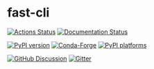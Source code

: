 # fast-cli

[![Actions Status][actions-badge]][actions-link]
[![Documentation Status][rtd-badge]][rtd-link]

[![PyPI version][pypi-version]][pypi-link]
[![Conda-Forge][conda-badge]][conda-link]
[![PyPI platforms][pypi-platforms]][pypi-link]

[![GitHub Discussion][github-discussions-badge]][github-discussions-link]
[![Gitter][gitter-badge]][gitter-link]


<!-- prettier-ignore-start -->
[actions-badge]:            https://github.com/FAST-HEP/fast-cli/workflows/CI/badge.svg
[actions-link]:             https://github.com/FAST-HEP/fast-cli/actions
[conda-badge]:              https://img.shields.io/conda/vn/conda-forge/fast-cli
[conda-link]:               https://github.com/conda-forge/fast-cli-feedstock
[github-discussions-badge]: https://img.shields.io/static/v1?label=Discussions&message=Ask&color=blue&logo=github
[github-discussions-link]:  https://github.com/FAST-HEP/fast-cli/discussions
[gitter-badge]:             https://badges.gitter.im/https://github.com/FAST-HEP/fast-cli/community.svg
[gitter-link]:              https://gitter.im/https://github.com/FAST-HEP/fast-cli/community?utm_source=badge&utm_medium=badge&utm_campaign=pr-badge
[pypi-link]:                https://pypi.org/project/fast-cli/
[pypi-platforms]:           https://img.shields.io/pypi/pyversions/fast-cli
[pypi-version]:             https://badge.fury.io/py/fast-cli.svg
[rtd-badge]:                https://readthedocs.org/projects/fast-cli/badge/?version=latest
[rtd-link]:                 https://fast-cli.readthedocs.io/en/latest/?badge=latest
[sk-badge]:                 https://scikit-hep.org/assets/images/Scikit--HEP-Project-blue.svg
<!-- prettier-ignore-end -->
